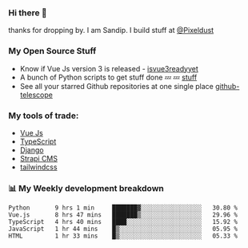 ### Hi there 👋

thanks for dropping by.
I am Sandip. I build stuff at [@Pixeldust](github.com/pixeldust-in/)

###  **My Open Source Stuff**

 - Know if Vue Js version 3 is released -  [isvue3readyyet](https://github.com/sandiprb/isvue3readyyet)
 - A bunch of Python scripts to get stuff done 💤 💤 [stuff](https://github.com/sandiprb/stuff)
 - See all your starred Github repositories at one single place [github-telescope](https://github.com/sandiprb/github-telescope)



###  **My tools of trade:**
 - [Vue Js](https://github.com/vuejs/vue/)
 - [TypeScript](https://github.com/microsoft/TypeScript)
 - [Django](github.com/django/django)
 - [Strapi CMS](github.com/strapi/strapi)
 - [tailwindcss](https://github.com/tailwindlabs/tailwindcss)


###  📊 **My Weekly development breakdown**
<!--START_SECTION:waka-->
```text
Python       9 hrs 1 min     ███████▓░░░░░░░░░░░░░░░░░   30.80 % 
Vue.js       8 hrs 47 mins   ███████▒░░░░░░░░░░░░░░░░░   29.96 % 
TypeScript   4 hrs 40 mins   ████░░░░░░░░░░░░░░░░░░░░░   15.92 % 
JavaScript   1 hr 44 mins    █▒░░░░░░░░░░░░░░░░░░░░░░░   05.95 % 
HTML         1 hr 33 mins    █▒░░░░░░░░░░░░░░░░░░░░░░░   05.33 % 
```
<!--END_SECTION:waka-->
